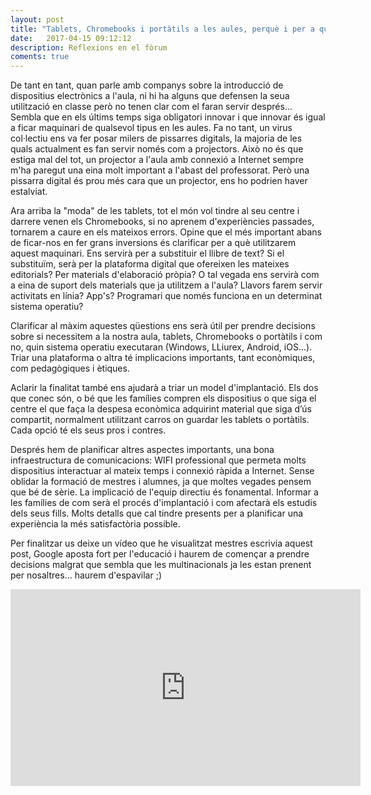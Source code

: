 ```yaml
---
layout: post
title: "Tablets, Chromebooks i portàtils a les aules, perquè i per a què?"
date:   2017-04-15 09:12:12
description: Reflexions en el fòrum
coments: true
---
```

De tant en tant, quan parle amb companys sobre la introducció de dispositius electrònics a l'aula, ni hi ha alguns que defensen la seua utilització en classe però no tenen clar com el faran servir després... Sembla que en els últims temps siga obligatori innovar i que innovar és igual a ficar maquinari de qualsevol tipus en les aules. Fa no tant, un virus col·lectiu ens va fer posar milers de pissarres digitals, la majoria de les quals actualment es fan servir només com a projectors. Això no és que estiga mal del tot, un projector a l'aula amb connexió a Internet sempre m'ha paregut una eina molt important a l'abast del professorat. Però una pissarra digital és prou més cara que un projector, ens ho podrien haver estalviat.

Ara arriba la "moda" de les tablets, tot el món vol tindre al seu centre i darrere venen els Chromebooks, si no aprenem d'experiències passades, tornarem a caure en els mateixos errors. Opine que el més important abans de ficar-nos en fer grans inversions és clarificar per a què utilitzarem aquest maquinari. Ens servirà per a substituir el llibre de text? Si el substituïm, serà per la plataforma digital que ofereixen les mateixes editorials? Per materials d'elaboració pròpia? O tal vegada ens servirà com a eina de suport dels materials que ja utilitzem a l'aula? Llavors farem servir activitats en línia? App's? Programari que només funciona en un determinat sistema operatiu?

Clarificar al màxim aquestes qüestions ens serà útil per prendre decisions sobre si necessitem a la nostra aula, tablets, Chromebooks o portàtils i com no, quin sistema operatiu executaran (Windows, LLiurex, Android, iOS...). Triar una plataforma o altra té implicacions importants, tant econòmiques, com pedagògiques i ètiques.

Aclarir la finalitat també ens ajudarà a triar un model d'implantació. Els dos que conec són, o bé que les famílies compren els dispositius o que siga el centre el que faça la despesa econòmica adquirint material que siga d’ús compartit, normalment utilitzant carros on guardar les tablets o portàtils. Cada opció té els seus pros i contres.

Després hem de planificar altres aspectes importants, una bona infraestructura de comunicacions: WIFI professional que permeta molts dispositius interactuar al mateix temps i connexió ràpida a Internet. Sense oblidar la formació de mestres i alumnes, ja que moltes vegades pensem que bé de sèrie. La implicació de l'equip directiu és fonamental. Informar a les famílies de com serà el procés d'implantació i com afectarà els estudis dels seus fills. Molts detalls que cal tindre presents per a planificar una experiència la més satisfactòria possible.

Per finalitzar us deixe un vídeo que he visualitzat mestres escrivia aquest post, Google aposta fort per l'educació i haurem de començar a prendre decisions malgrat que sembla que les multinacionals ja les estan prenent per nosaltres… haurem d'espavilar ;)

<iframe width="560" height="315" src="https://www.youtube.com/embed/vg2vih5Tgtk" frameborder="0" allowfullscreen></iframe>
